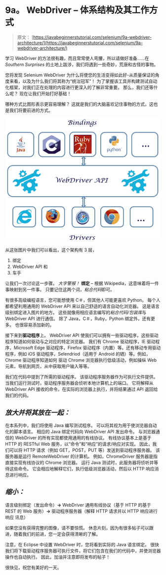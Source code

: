 # 9a。 WebDriver – 体系结构及其工作方式

> 原文： [https://javabeginnerstutorial.com/selenium/9a-webdriver-architecture/](https://javabeginnerstutorial.com/selenium/9a-webdriver-architecture/)

学习 WebDriver 的方法很有趣，而且常常使人弯腰，所以请做好准备……在 *Southern Surprises* 的土地上跋涉，我们将遇到一些奇妙，荒唐和古怪的事物。

您将发现 Selenium WebDriver 为什么将使您的生活变得如此好-从质量保证的角度来看，以及为什么我们将其称为“统治冠军”！ 为了掌握该工具并构建测试自动化框架，对我们正在处理的内容进行更深入的了解非常重要。 那么，我们还等什么呢？ 现在让我们开始打好基础！

哪种方式比图形表示更容易理解？ 这就是我们的大脑喜欢记住事物的方式，这也是我们将要前进的方式。

![WebDriver Architecture](img/a771b70e8626ad97f91b67946b0c8f69.png)

从这张图片中我们可以看出，这个架构有 3 层，

1.  绑定
2.  WebDriver API 和
3.  车手

让我们一次讨论这一步骤。 *大字警报！* **绑定** – 根据 Wikipedia，这意味着将一件事映射到另一件事。 只要记住这两个词，*粘合代码*即可。

有很多高级编程语言，您可能想使用 C＃，但其他人可能更喜欢 Python。 每个人都希望利用通用的 WebDriver API 来以自己舒适的语言自动化浏览器。 这是语言级别绑定进入图片的地方。 这些就像用相应语言编写的*粘合代码/包装库*与 WebDriver API 进行通信。 除了 Java，C＃，Ruby，Python 绑定外，还有更多。 也很容易添加新的。

接下来到**驱动程序**上。 WebDriver API 使我们可以拥有一些驱动程序，这些驱动程序知道如何驱动与之对应的特定浏览器。 我们有 Chrome 驱动程序，IE 驱动程序，Microsoft Edge 驱动程序，Firefox 驱动程序（内置）等。还有移动专用驱动程序，例如 iOS 驱动程序，Selendriod（适用于 Android 的硒）等。例如，Chrome 驱动程序知道如何 驱动 Chrome 浏览器执行低级活动，例如操纵 Web 元素，导航到网页，从中获取用户输入等等。

我们在代码中提到了所需的驱动程序。 该驱动程序服务器作为可执行文件提供。 当我们运行测试时，驱动程序服务器会侦听本地计算机上的端口。 它将解释从 WebDriver API 接收的命令，在实际的浏览器上执行，并将结果通过 API 返回给我们的代码。

## *放大并将其放在一起：*

在本系列中，我们将使用 Java 编写测试程序。 可以将其视为用于使浏览器自动化的脚本语言。 相应的 Java 绑定代码向 WebDriver API 发出命令。 与浏览器通信的 WebDriver 的所有实现都使用通用的有线协议。 有线协议基本上是基于 HTTP 的 RESTful Web 服务，以“命令”和“响应”的请求/响应对实现。 因此，我们可以将 HTTP 请求（例如 GET，POST，PUT 等）发送到驱动程序服务器。 该服务器是运行 RemoteWebDriver 的计算机。 例如，ChromeDriver 服务器是指直接实现有线协议的 Chrome 浏览器。 运行 Java 测试时，此服务器将侦听并等待这些命令。 它会相应地解释它们，执行低级浏览器活动，然后以 HTTP 响应消息进行响应。

## *缩小：*

语言级别绑定（发出命令）**->** WebDriver 通用有线协议（基于 HTTP 的基于 REST 的 Web 服务）**->** 驱动程序服务器（解释 HTTP 请求并以 HTTP 响应进行响应 讯息）

如果您没有获得完整的图像，请不要惊慌。 休息片刻，因为有很多帖子可以跟进，随着我们的前进，您一定会获得清晰的了解。

注意，在 Eclipse 中设置 WebDriver 时，您将看到实际的 Java 语言绑定。 很快我们将下载驱动程序服务器可执行文件，将它们包含在我们的代码中，并使浏览器操作也自动执行。 因此，加油并注意即将发布的帖子！

很快见，祝您有美好的一天。

